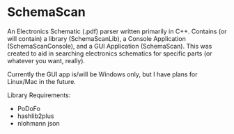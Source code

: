 # SchemaScan
 An Electronics Schematic (.pdf) parser written primarily in C++. Contains (or will contain) a library (SchemaScanLib), a Console Application (SchemaScanConsole), and a GUI Application (SchemaScan). This was created to aid in searching electronics schematics for specific parts (or whatever you want, really).

 Currently the GUI app is/will be Windows only, but I have plans for Linux/Mac in the future.

 Library Requirements:
 - PoDoFo
 - hashlib2plus
 - nlohmann json